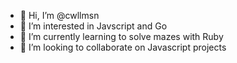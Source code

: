- 👋 Hi, I’m @cwllmsn
- 👀 I’m interested in Javscript and Go
- 🌱 I’m currently learning to solve mazes with Ruby
- 💞️ I’m looking to collaborate on Javascript projects

<!---
cwllmsn/cwllmsn is a ✨ special ✨ repository because its `README.md` (this file) appears on your GitHub profile.
You can click the Preview link to take a look at your changes.
--->
